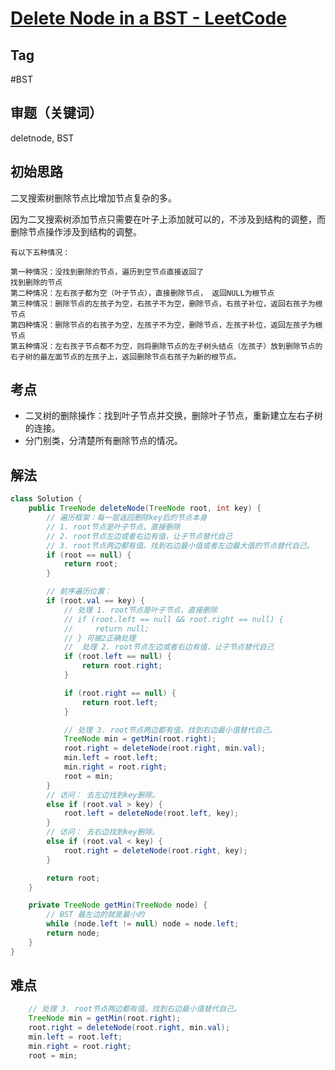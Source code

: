 # [Delete Node in a BST - LeetCode](https://leetcode.com/problems/delete-node-in-a-bst/description/)
## Tag
#BST


## 审题（关键词） 
deletnode, BST


## 初始思路  
二叉搜索树删除节点比增加节点复杂的多。  

因为二叉搜索树添加节点只需要在叶子上添加就可以的，不涉及到结构的调整，而删除节点操作涉及到结构的调整。  

```
有以下五种情况：

第一种情况：没找到删除的节点，遍历到空节点直接返回了
找到删除的节点
第二种情况：左右孩子都为空（叶子节点），直接删除节点， 返回NULL为根节点
第三种情况：删除节点的左孩子为空，右孩子不为空，删除节点，右孩子补位，返回右孩子为根节点
第四种情况：删除节点的右孩子为空，左孩子不为空，删除节点，左孩子补位，返回左孩子为根节点
第五种情况：左右孩子节点都不为空，则将删除节点的左子树头结点（左孩子）放到删除节点的右子树的最左面节点的左孩子上，返回删除节点右孩子为新的根节点。
```


## 考点  
- 二叉树的删除操作：找到叶子节点并交换，删除叶子节点，重新建立左右子树的连接。
- 分门别类，分清楚所有删除节点的情况。

## 解法  
>
```java
class Solution {
    public TreeNode deleteNode(TreeNode root, int key) {
        // 遍历框架：每一层返回删除key后的节点本身
        // 1. root节点是叶子节点，直接删除
        // 2. root节点左边或者右边有值，让子节点替代自己
        // 3. root节点两边都有值。找到右边最小值或者左边最大值的节点替代自己。
        if (root == null) {
            return root;
        }

        // 前序遍历位置：
        if (root.val == key) {
            // 处理 1. root节点是叶子节点，直接删除
            // if (root.left == null && root.right == null) {
            //     return null;
            // } 可被2正确处理
            //  处理 2. root节点左边或者右边有值，让子节点替代自己
            if (root.left == null) {
                return root.right;
            }

            if (root.right == null) {
                return root.left;
            }

            // 处理 3. root节点两边都有值。找到右边最小值替代自己。
            TreeNode min = getMin(root.right);
            root.right = deleteNode(root.right, min.val);
            min.left = root.left;
            min.right = root.right;
            root = min;
        }
        // 访问： 去左边找到key删除。
        else if (root.val > key) {
            root.left = deleteNode(root.left, key);
        }
        // 访问： 去右边找到key删除。
        else if (root.val < key) {
            root.right = deleteNode(root.right, key);
        }

        return root;
    }

    private TreeNode getMin(TreeNode node) {
        // BST 最左边的就是最小的
        while (node.left != null) node = node.left;
        return node;
    }
}
```
## 难点

```java
    // 处理 3. root节点两边都有值。找到右边最小值替代自己。
    TreeNode min = getMin(root.right);
    root.right = deleteNode(root.right, min.val);
    min.left = root.left;
    min.right = root.right;
    root = min;
```